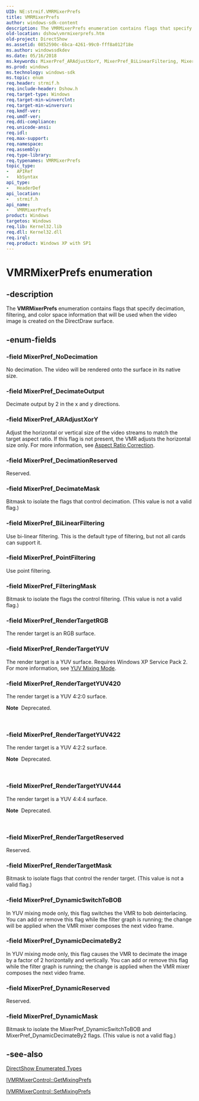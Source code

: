 ```yaml
---
UID: NE:strmif.VMRMixerPrefs
title: VMRMixerPrefs
author: windows-sdk-content
description: The VMRMixerPrefs enumeration contains flags that specify decimation, filtering, and color space information that will be used when the video image is created on the DirectDraw surface.
old-location: dshow\vmrmixerprefs.htm
old-project: DirectShow
ms.assetid: 0852590c-6bca-4261-99c0-fff8a012f18e
ms.author: windowssdkdev
ms.date: 05/16/2018
ms.keywords: MixerPref_ARAdjustXorY, MixerPref_BiLinearFiltering, MixerPref_DecimateMask, MixerPref_DecimateOutput, MixerPref_DecimationReserved, MixerPref_DynamicDecimateBy2, MixerPref_DynamicMask, MixerPref_DynamicReserved, MixerPref_DynamicSwitchToBOB, MixerPref_FilteringMask, MixerPref_NoDecimation, MixerPref_PointFiltering, MixerPref_RenderTargetMask, MixerPref_RenderTargetRGB, MixerPref_RenderTargetReserved, MixerPref_RenderTargetYUV, MixerPref_RenderTargetYUV420, MixerPref_RenderTargetYUV422, MixerPref_RenderTargetYUV444, VMRMixerPrefs, VMRMixerPrefs enumeration [DirectShow], VMRMixerPrefsEnumeration, dshow.vmrmixerprefs, strmif/MixerPref_ARAdjustXorY, strmif/MixerPref_BiLinearFiltering, strmif/MixerPref_DecimateMask, strmif/MixerPref_DecimateOutput, strmif/MixerPref_DecimationReserved, strmif/MixerPref_DynamicDecimateBy2, strmif/MixerPref_DynamicMask, strmif/MixerPref_DynamicReserved, strmif/MixerPref_DynamicSwitchToBOB, strmif/MixerPref_FilteringMask, strmif/MixerPref_NoDecimation, strmif/MixerPref_PointFiltering, strmif/MixerPref_RenderTargetMask, strmif/MixerPref_RenderTargetRGB, strmif/MixerPref_RenderTargetReserved, strmif/MixerPref_RenderTargetYUV, strmif/MixerPref_RenderTargetYUV420, strmif/MixerPref_RenderTargetYUV422, strmif/MixerPref_RenderTargetYUV444, strmif/VMRMixerPrefs
ms.prod: windows
ms.technology: windows-sdk
ms.topic: enum
req.header: strmif.h
req.include-header: Dshow.h
req.target-type: Windows
req.target-min-winverclnt: 
req.target-min-winversvr: 
req.kmdf-ver: 
req.umdf-ver: 
req.ddi-compliance: 
req.unicode-ansi: 
req.idl: 
req.max-support: 
req.namespace: 
req.assembly: 
req.type-library: 
req.typenames: VMRMixerPrefs
topic_type:
-	APIRef
-	kbSyntax
api_type:
-	HeaderDef
api_location:
-	strmif.h
api_name:
-	VMRMixerPrefs
product: Windows
targetos: Windows
req.lib: Kernel32.lib
req.dll: Kernel32.dll
req.irql: 
req.product: Windows XP with SP1
---
```


# VMRMixerPrefs enumeration


## -description



The <b>VMRMixerPrefs</b> enumeration contains flags that specify decimation, filtering, and color space information that will be used when the video image is created on the DirectDraw surface.




## -enum-fields




### -field MixerPref_NoDecimation

No decimation. The video will be rendered onto the surface in its native size.


### -field MixerPref_DecimateOutput

Decimate output by 2 in the x and y directions.


### -field MixerPref_ARAdjustXorY

Adjust the horizontal or vertical size of the video streams to match the target aspect ratio. If this flag is not present, the VMR adjusts the horizontal size only. For more information, see <a href="https://msdn.microsoft.com/0ed6010b-9168-44b1-be49-0c9d5d77ce3f">Aspect Ratio Correction</a>.


### -field MixerPref_DecimationReserved

Reserved.


### -field MixerPref_DecimateMask

Bitmask to isolate the flags that control decimation. (This value is not a valid flag.)


### -field MixerPref_BiLinearFiltering

Use bi-linear filtering. This is the default type of filtering, but not all cards can support it.


### -field MixerPref_PointFiltering

Use point filtering.


### -field MixerPref_FilteringMask

Bitmask to isolate the flags the control filtering. (This value is not a valid flag.)


### -field MixerPref_RenderTargetRGB

The render target is an RGB surface.


### -field MixerPref_RenderTargetYUV

The render target is a YUV surface. Requires Windows XP Service Pack 2. For more information, see <a href="https://msdn.microsoft.com/296b1d96-1824-4000-8bec-158925555177">YUV Mixing Mode</a>.


### -field MixerPref_RenderTargetYUV420

The render target is a YUV 4:2:0 surface. <div class="alert"><b>Note</b>  Deprecated.</div>
<div> </div>



### -field MixerPref_RenderTargetYUV422

The render target is a YUV 4:2:2 surface. <div class="alert"><b>Note</b>  Deprecated.</div>
<div> </div>



### -field MixerPref_RenderTargetYUV444

The render target is a YUV 4:4:4 surface. <div class="alert"><b>Note</b>  Deprecated.</div>
<div> </div>



### -field MixerPref_RenderTargetReserved

Reserved.


### -field MixerPref_RenderTargetMask

Bitmask to isolate flags that control the render target. (This value is not a valid flag.)


### -field MixerPref_DynamicSwitchToBOB

In YUV mixing mode only, this flag switches the VMR to bob deinterlacing. You can add or remove this flag while the filter graph is running; the change will be applied when the VMR mixer composes the next video frame.


### -field MixerPref_DynamicDecimateBy2

In YUV mixing mode only, this flag causes the VMR to decimate the image by a factor of 2 horizontally and vertically. You can add or remove this flag while the filter graph is running; the change is applied when the VMR mixer composes the next video frame.


### -field MixerPref_DynamicReserved

Reserved.


### -field MixerPref_DynamicMask

Bitmask to isolate the MixerPref_DynamicSwitchToBOB and MixerPref_DynamicDecimateBy2 flags. (This value is not a valid flag.)


## -see-also




<a href="https://msdn.microsoft.com/74467006-b077-49c0-8573-f939ac3d3444">DirectShow Enumerated Types</a>



<a href="https://msdn.microsoft.com/ee410a7e-e021-408a-bf40-cb58dc8eca1c">IVMRMixerControl::GetMixingPrefs</a>



<a href="https://msdn.microsoft.com/e7e1689c-03b4-457e-8d4c-6d59a70c42af">IVMRMixerControl::SetMixingPrefs</a>
 

 

